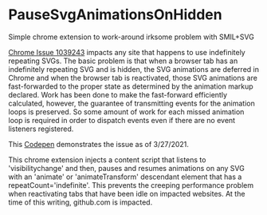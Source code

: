 # PauseSvgAnimationsOnHidden
Simple chrome extension to work-around irksome problem with SMIL+SVG

[Chrome Issue 1039243](https://bugs.chromium.org/p/chromium/issues/detail?id=1039243&can=2&q=Component%3ABlink%3ESVG%20-Type%3DTask) impacts any site that happens to use indefinitely repeating SVGs. The basic problem is that when a browser tab has an indefinitely repeating SVG and is hidden, the SVG animations are deferred in Chrome and when the browser tab is reactivated, those SVG animations are fast-forwarded to the proper state as determined by the animation markup declared. Work has been done to make the fast-forward efficiently calculated, however, the guarantee of transmitting events for the animation loops is preserved. So some amount of work for each missed animation loop is required in order to dispatch events even if there are no event listeners registered.

This [Codepen](https://codepen.io/jallers/full/OJRzyOj) demonstrates the issue as of 3/27/2021.

This chrome extension injects a content script that listens to 'visibilitychange' and then, pauses and resumes animations on any SVG with an 'animate' or 'animateTransform' descendant element that has a repeatCount='indefinite'. This prevents the creeping performance problem when reactivating tabs that have been idle on impacted websites. At the time of this writing, github.com is impacted.
